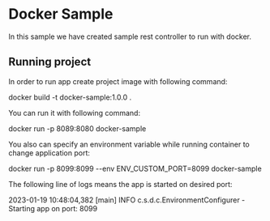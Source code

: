 # Docker Sample

In this sample we have created sample rest controller to run with docker.

## Running project

In order to run app create project image with following command:

docker build -t docker-sample:1.0.0 .

You can run it with following command:

docker run -p 8089:8080 docker-sample

You also can specify an environment variable while running container to change application port:

docker run -p 8099:8099 --env ENV_CUSTOM_PORT=8099 docker-sample

The following line of logs means the app is started on desired port:

2023-01-19 10:48:04,382 [main] INFO  c.s.d.c.EnvironmentConfigurer                      - Starting app on port: 8099
